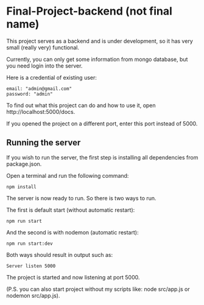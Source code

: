 # Final-Project-backend (not final name)

This project serves as a backend and is under development, so it has very small (really very) functional.

Currently, you can only get some information from mongo database, but you need login into the server. 

Here is a credential of existing user:

```
email: "admin@gmail.com"
password: "admin"
```

To find out what this project can do and how to use it, open http://localhost:5000/docs.

If you opened the project on a different port, enter this port instead of 5000.

## Running the server
If you wish to run the server, the first step is installing all dependencies from package.json.

Open a terminal and run the following command:

```
npm install 
```

The server is now ready to run. So there is two ways to run. 

The first is default start (without automatic restart):

```
npm run start
```

And the second is with nodemon (automatic restart):

```
npm run start:dev
```

Both ways should result in output such as:

```
Server listen 5000
```

The project is started and now listening at port 5000.

(P.S. you can also start project without my scripts like: node src/app.js or nodemon src/app.js).
